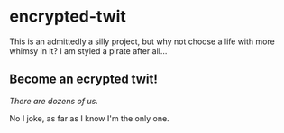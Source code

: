 # encrypted-twit

This is an admittedly a silly project, but why not choose a life with more whimsy in it? I am styled a pirate after all...

## Become an ecrypted twit!

_There are dozens of us._

No I joke, as far as I know I'm the only one.
